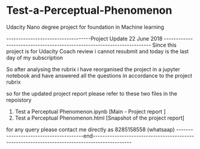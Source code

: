 # Test-a-Perceptual-Phenomenon
Udacity Nano degree project for foundation in Machine learning

-----------------------------------Project Update 22 June 2018 ------------------------------------------------------------------------
Since this project is for Udacity Coach review i cannot resubmit and today is the last day of my subscription

So after analysing the rubrix i have reorganised the project in a jupyter notebook and have answered all the questions in 
accordance to the project rubrix

so for the updated project report please refer to these two files in the repoistory 

1. Test a Perceptual Phenomenon.ipynb [Main - Project report ]
2. Test a Perceptual Phenomenon.html  [Snapshot of the project report]

for any query please contact me directly as 8285158558 (whatsaap)
---------------------------------------end----------------------------------------------------------------------------------------------




